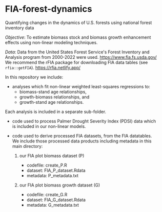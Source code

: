 # FIA-forest-dynamics

Quantifying changes in the dynamics of U.S. forests using national forest inventory data

*Objective*:  To estimate biomass stock and biomass growth enhancement effects using non-linear modeling techniques. 

*Data*:  Data from the United States Forest Service's Forest Inventory and Analysis program from 2000-2022 were used. https://www.fia.fs.usda.gov/
We recommend the rFIA package for downloading FIA data tables (see `rfia::getFIA`).  https://rfia.netlify.app/ 

In this repository we include: 

* analyses which fit non-linear weighted least-squares regressions to: 
    - biomass-stand age relationships, 
    - growth-biomass relationships, and 
    - growth-stand age relationships.

Each analysis is included in a separate sub-folder.


* code used to process Palmer Drought Severity Index (PDSI) data which is included in our non-linear models.
 
 
* code used to derive processed FIA datasets, from the FIA datatables.  We include those processed data products including metadata in this main directory:
    1.  our FIA plot biomass dataset (P)
        - codefile: create_P.R
        - dataset: FIA_P_dataset.Rdata
        - metadata: P_metadata.txt
    
    2. our FIA plot biomass growth dataset (G)
        - codefile: create_G.R
        - dataset: FIA_G_dataset.Rdata
        - metadata: G_metadata.txt
